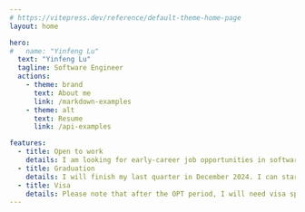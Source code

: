 ```yaml
---
# https://vitepress.dev/reference/default-theme-home-page
layout: home

hero:
#   name: "Yinfeng Lu"
  text: "Yinfeng Lu"
  tagline: Software Engineer
  actions:
    - theme: brand
      text: About me
      link: /markdown-examples
    - theme: alt
      text: Resume
      link: /api-examples

features:
  - title: Open to work
    details: I am looking for early-career job opportunities in software engineering.
  - title: Graduation
    details: I will finish my last quarter in December 2024. I can start employment in early 2025.
  - title: Visa
    details: Please note that after the OPT period, I will need visa sponsorship to work in the United States.
---
```


